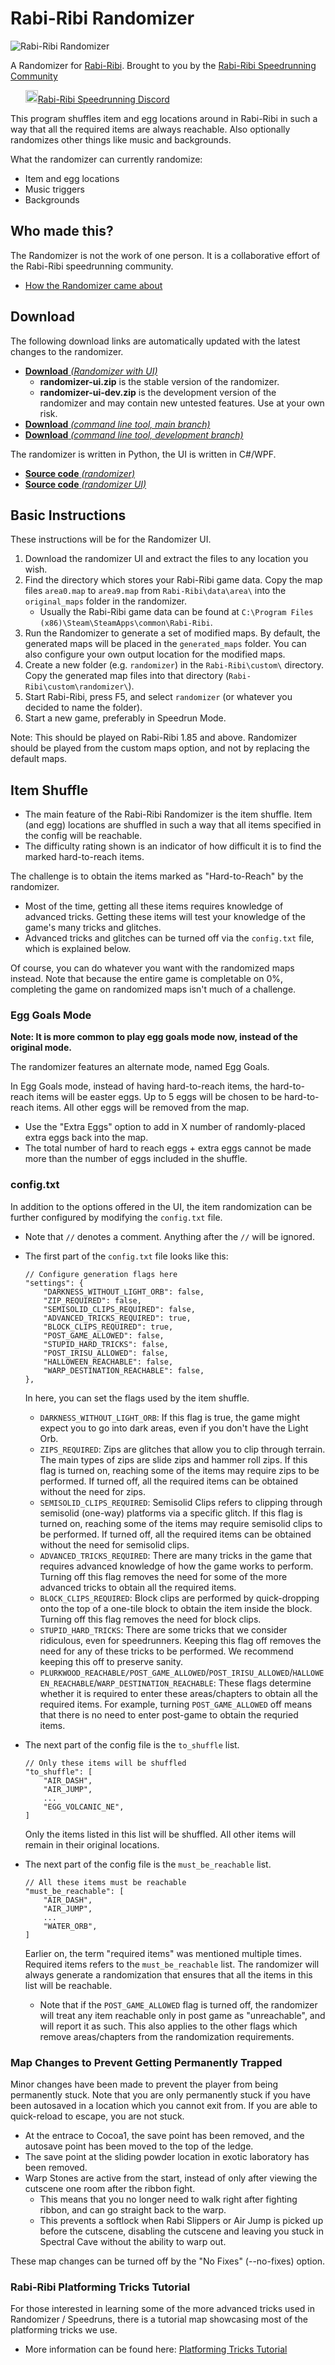 <meta content="article" property="og:type">
<meta content="https://user-images.githubusercontent.com/27341392/29525297-bc4087d8-86c4-11e7-8c1a-235de711994d.gif" property="og:image">

# Rabi-Ribi Randomizer

![Rabi-Ribi Randomizer](https://user-images.githubusercontent.com/27341392/29525297-bc4087d8-86c4-11e7-8c1a-235de711994d.gif)

A Randomizer for [Rabi-Ribi](http://store.steampowered.com/app/400910/RabiRibi/). Brought to you by the [Rabi-Ribi Speedrunning Community](http://www.speedrun.com/rabiribi)

&nbsp;&nbsp;&nbsp;&nbsp;&nbsp;&nbsp;<a href="https://discord.gg/dDfpNAr"><img src="https://discordapp.com/assets/f8389ca1a741a115313bede9ac02e2c0.svg" height="20">Rabi-Ribi Speedrunning Discord</a>

This program shuffles item and egg locations around in Rabi-Ribi in such a way that all the required items are always reachable. Also optionally randomizes other things like music and backgrounds.

What the randomizer can currently randomize:
* Item and egg locations
* Music triggers
* Backgrounds

## Who made this?

The Randomizer is not the work of one person. It is a collaborative effort of the Rabi-Ribi speedrunning community.
- [How the Randomizer came about](https://wcko87.github.io/acknowledgements/)

## Download
The following download links are automatically updated with the latest changes to the randomizer.
* [**Download** *(Randomizer with UI)*](https://ci.appveyor.com/project/wcko87/rabiribi-randomizer-ui-rc94b/build/artifacts)
   - **randomizer-ui.zip** is the stable version of the randomizer.
   - **randomizer-ui-dev.zip** is the development version of the randomizer and may contain new untested features. Use at your own risk.
* [**Download** *(command line tool, main branch)*](https://ci.appveyor.com/project/wcko87/rabiribi-randomizer/build/artifacts?branch=master)
* [**Download** *(command line tool, development branch)*](https://ci.appveyor.com/project/wcko87/rabiribi-randomizer/build/artifacts?branch=dev)


The randomizer is written in Python, the UI is written in C#/WPF.
* [**Source code** *(randomizer)*](https://github.com/wcko87/rabiribi-randomizer)
* [**Source code** *(randomizer UI)*](https://github.com/AzureHakua/rabiribi-randomizer-ui)

## Basic Instructions

These instructions will be for the Randomizer UI.
1. Download the randomizer UI and extract the files to any location you wish.
2. Find the directory which stores your Rabi-Ribi game data. Copy the map files `area0.map` to `area9.map` from `Rabi-Ribi\data\area\` into the `original_maps` folder in the randomizer.
    * Usually the Rabi-Ribi game data can be found at `C:\Program Files (x86)\Steam\SteamApps\common\Rabi-Ribi`.
3. Run the Randomizer to generate a set of modified maps. By default, the generated maps will be placed in the `generated_maps` folder. You can also configure your own output location for the modified maps.
4. Create a new folder (e.g. `randomizer`) in the `Rabi-Ribi\custom\`  directory. Copy the generated map files into that directory (`Rabi-Ribi\custom\randomizer\`).
5. Start Rabi-Ribi, press F5, and select `randomizer` (or whatever you decided to name the folder).
6. Start a new game, preferably in Speedrun Mode.

Note: This should be played on Rabi-Ribi 1.85 and above. Randomizer should be played from the custom maps option, and not by replacing the default maps.

## Item Shuffle

* The main feature of the Rabi-Ribi Randomizer is the item shuffle. Item (and egg) locations are shuffled in such a way that all items specified in the config will be reachable.
* The difficulty rating shown is an indicator of how difficult it is to find the marked hard-to-reach items.

The challenge is to obtain the items marked as "Hard-to-Reach" by the randomizer.
* Most of the time, getting all these items requires knowledge of advanced tricks. Getting these items will test your knowledge of the game's many tricks and glitches.
* Advanced tricks and glitches can be turned off via the `config.txt` file, which is explained below.

Of course, you can do whatever you want with the randomized maps instead. Note that because the entire game is completable on 0%, completing the game on randomized maps isn't much of a challenge.

### Egg Goals Mode

**Note: It is more common to play egg goals mode now, instead of the original mode.**

The randomizer features an alternate mode, named Egg Goals.

In Egg Goals mode, instead of having hard-to-reach items, the hard-to-reach items will be easter eggs. Up to 5 eggs will be chosen to be hard-to-reach items. All other eggs will be removed from the map.

* Use the "Extra Eggs" option to add in X number of randomly-placed extra eggs back into the map.
* The total number of hard to reach eggs + extra eggs cannot be made more than the number of eggs included in the shuffle.

### config.txt

In addition to the options offered in the UI, the item randomization can be further configured by modifying the `config.txt` file.
* Note that `//` denotes a comment. Anything after the `//` will be ignored.

* The first part of the `config.txt` file looks like this:
  ```
  // Configure generation flags here
  "settings": {
      "DARKNESS_WITHOUT_LIGHT_ORB": false,
      "ZIP_REQUIRED": false,
      "SEMISOLID_CLIPS_REQUIRED": false,
      "ADVANCED_TRICKS_REQUIRED": true,
      "BLOCK_CLIPS_REQUIRED": true,
      "POST_GAME_ALLOWED": false,
      "STUPID_HARD_TRICKS": false,
      "POST_IRISU_ALLOWED": false,
      "HALLOWEEN_REACHABLE": false,
      "WARP_DESTINATION_REACHABLE": false,
  },
  ```
  In here, you can set the flags used by the item shuffle.
  * `DARKNESS_WITHOUT_LIGHT_ORB`: If this flag is true, the game might expect you to go into dark areas, even if you don't have the Light Orb.
  * `ZIPS_REQUIRED`: Zips are glitches that allow you to clip through terrain. The main types of zips are slide zips and hammer roll zips. If this flag is turned on, reaching some of the items may require zips to be performed. If turned off, all the required items can be obtained without the need for zips.
  * `SEMISOLID_CLIPS_REQUIRED`: Semisolid Clips refers to clipping through semisolid (one-way) platforms via a specific glitch. If this flag is turned on, reaching some of the items may require semisolid clips to be performed. If turned off, all the required items can be obtained without the need for semisolid clips.
  * `ADVANCED_TRICKS_REQUIRED`: There are many tricks in the game that requires advanced knowledge of how the game works to perform. Turning off this flag removes the need for some of the more advanced tricks to obtain all the required items.
  * `BLOCK_CLIPS_REQUIRED`: Block clips are performed by quick-dropping onto the top of a one-tile block to obtain the item inside the block. Turning off this flag removes the need for block clips.
  * `STUPID_HARD_TRICKS`: There are some tricks that we consider ridiculous, even for speedrunners. Keeping this flag off removes the need for any of these tricks to be performed. We recommend keeping this off to preserve sanity.
  * `PLURKWOOD_REACHABLE/POST_GAME_ALLOWED`/`POST_IRISU_ALLOWED`/`HALLOWEEN_REACHABLE`/`WARP_DESTINATION_REACHABLE`: These flags determine whether it is required to enter these areas/chapters to obtain all the required items. For example, turning `POST_GAME_ALLOWED` off means that there is no need to enter post-game to obtain the requried items.

* The next part of the config file is the `to_shuffle` list.
  ```
  // Only these items will be shuffled
  "to_shuffle": [
      "AIR_DASH",
      "AIR_JUMP",
      ...
      "EGG_VOLCANIC_NE",
  ]
  ```
  Only the items listed in this list will be shuffled. All other items will remain in their original locations.

* The next part of the config file is the `must_be_reachable` list.
  ```
  // All these items must be reachable
  "must_be_reachable": [
      "AIR_DASH",
      "AIR_JUMP",
      ...
      "WATER_ORB",
  ]
  ```
  Earlier on, the term "required items" was mentioned multiple times. Required items refers to the `must_be_reachable` list. The randomizer will always generate a randomization that ensures that all the items in this list will be reachable.
  * Note that if the `POST_GAME_ALLOWED` flag is turned off, the randomizer will treat any item reachable only in post game as "unreachable", and will report it as such. This also applies to the other flags which remove areas/chapters from the randomization requirements.

### Map Changes to Prevent Getting Permanently Trapped
Minor changes have been made to prevent the player from being permanently stuck. Note that you are only permanently stuck if you have been autosaved in a location which you cannot exit from. If you are able to quick-reload to escape, you are not stuck.
* At the entrace to Cocoa1, the save point has been removed, and the autosave point has been moved to the top of the ledge.
* The save point at the sliding powder location in exotic laboratory has been removed.
* Warp Stones are active from the start, instead of only after viewing the cutscene one room after the ribbon fight.
  * This means that you no longer need to walk right after fighting ribbon, and can go straight back to the warp.
  * This prevents a softlock when Rabi Slippers or Air Jump is picked up before the cutscene, disabling the cutscene and leaving you stuck in Spectral Cave without the ability to warp out.
  
These map changes can be turned off by the "No Fixes" (--no-fixes) option.

### Rabi-Ribi Platforming Tricks Tutorial
For those interested in learning some of the more advanced tricks used in Randomizer / Speedruns, there is a tutorial map showcasing most of the platforming tricks we use.
* More information can be found here: [Platforming Tricks Tutorial](https://wcko87.github.io/rabi-ribi-maps/maps/platforming_tricks_tutorial/)

